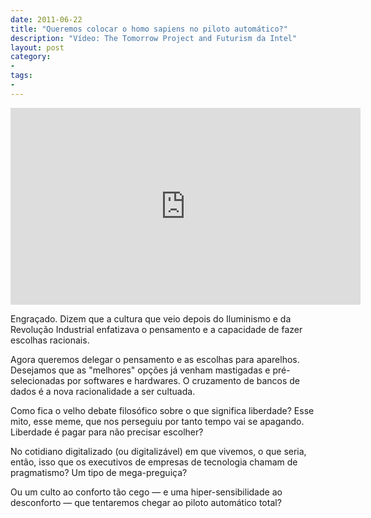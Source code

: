 ```yaml
---
date: 2011-06-22
title: "Queremos colocar o homo sapiens no piloto automático?"
description: "Vídeo: The Tomorrow Project and Futurism da Intel"
layout: post
category: 
- 
tags:
- 
---
```


<iframe width="560" height="315" src="http://www.youtube.com/embed/Y0a40vp1Uyc" frameborder="0" allowfullscreen></iframe>

Engraçado. Dizem que a cultura que veio depois do Iluminismo e da Revolução Industrial enfatizava o pensamento e a capacidade de fazer escolhas racionais.

Agora queremos delegar o pensamento e as escolhas para aparelhos. Desejamos que as "melhores" opções já venham mastigadas e pré-selecionadas por softwares e hardwares. O cruzamento de bancos de dados é a nova racionalidade a ser cultuada.

Como fica o velho debate filosófico sobre o que significa liberdade? Esse mito, esse meme, que nos perseguiu por tanto tempo vai se apagando. Liberdade é pagar para não precisar escolher?

No cotidiano digitalizado (ou digitalizável) em que vivemos, o que seria, então, isso que os executivos de empresas de tecnologia chamam de pragmatismo? Um tipo de mega-preguiça?

Ou um culto ao conforto tão cego — e uma hiper-sensibilidade ao desconforto — que tentaremos chegar ao piloto automático total?
